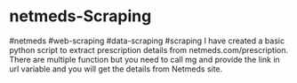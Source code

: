 # netmeds-Scraping
#netmeds #web-scraping #data-scraping #scraping
I have created a basic python script to extract prescription details from netmeds.com/prescription.
There are multiple function but you need to call mg and provide the link in url variable and you will get the details from Netmeds site.
